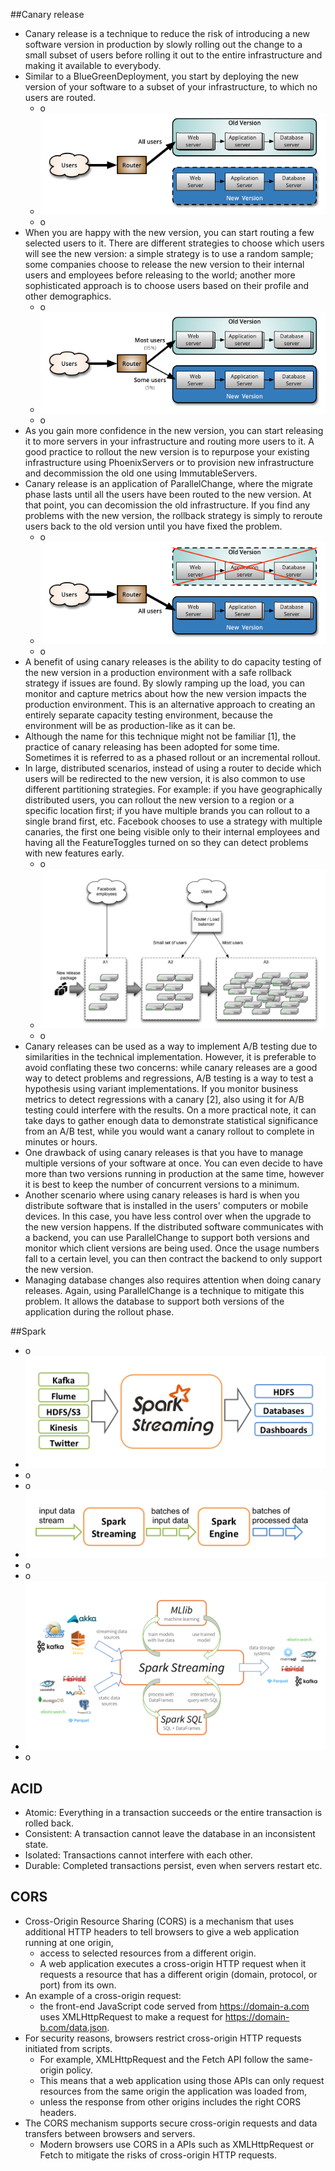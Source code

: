 ##Canary release
- Canary release is a technique to reduce the risk of introducing a new software version in production by slowly rolling out the change to a small subset of users before rolling it out to the entire infrastructure and making it available to everybody.
- Similar to a BlueGreenDeployment, you start by deploying the new version of your software to a subset of your infrastructure, to which no users are routed.
    - o
    - ![](../imgs/canary-release-1.png)
    - o 
- When you are happy with the new version, you can start routing a few selected users to it. There are different strategies to choose which users will see the new version: a simple strategy is to use a random sample; some companies choose to release the new version to their internal users and employees before releasing to the world; another more sophisticated approach is to choose users based on their profile and other demographics.
    - o
    - ![](../imgs/canary-release-2.png)
    - o     
- As you gain more confidence in the new version, you can start releasing it to more servers in your infrastructure and routing more users to it. A good practice to rollout the new version is to repurpose your existing infrastructure using PhoenixServers or to provision new infrastructure and decommission the old one using ImmutableServers.
- Canary release is an application of ParallelChange, where the migrate phase lasts until all the users have been routed to the new version. At that point, you can decomission the old infrastructure. If you find any problems with the new version, the rollback strategy is simply to reroute users back to the old version until you have fixed the problem.
    - o
    - ![](../imgs/canary-release-3.png)
    - o       
- A benefit of using canary releases is the ability to do capacity testing of the new version in a production environment with a safe rollback strategy if issues are found. By slowly ramping up the load, you can monitor and capture metrics about how the new version impacts the production environment. This is an alternative approach to creating an entirely separate capacity testing environment, because the environment will be as production-like as it can be.
- Although the name for this technique might not be familiar [1], the practice of canary releasing has been adopted for some time. Sometimes it is referred to as a phased rollout or an incremental rollout.
- In large, distributed scenarios, instead of using a router to decide which users will be redirected to the new version, it is also common to use different partitioning strategies. For example: if you have geographically distributed users, you can rollout the new version to a region or a specific location first; if you have multiple brands you can rollout to a single brand first, etc. Facebook chooses to use a strategy with multiple canaries, the first one being visible only to their internal employees and having all the FeatureToggles turned on so they can detect problems with new features early.
    - o
    - ![](../imgs/facebook-canary-strategy.jpg)
    - o          
- Canary releases can be used as a way to implement A/B testing due to similarities in the technical implementation. However, it is preferable to avoid conflating these two concerns: while canary releases are a good way to detect problems and regressions, A/B testing is a way to test a hypothesis using variant implementations. If you monitor business metrics to detect regressions with a canary [2], also using it for A/B testing could interfere with the results. On a more practical note, it can take days to gather enough data to demonstrate statistical significance from an A/B test, while you would want a canary rollout to complete in minutes or hours.
- One drawback of using canary releases is that you have to manage multiple versions of your software at once. You can even decide to have more than two versions running in production at the same time, however it is best to keep the number of concurrent versions to a minimum.
- Another scenario where using canary releases is hard is when you distribute software that is installed in the users' computers or mobile devices. In this case, you have less control over when the upgrade to the new version happens. If the distributed software communicates with a backend, you can use ParallelChange to support both versions and monitor which client versions are being used. Once the usage numbers fall to a certain level, you can then contract the backend to only support the new version.
- Managing database changes also requires attention when doing canary releases. Again, using ParallelChange is a technique to mitigate this problem. It allows the database to support both versions of the application during the rollout phase.    

##Spark 
- o
- ![](../imgs/streaming-arch.png)
- o
- o
- ![](../imgs/streaming-flow.png)
- o
- o
- ![](../imgs/Apache-Spark-Streaming-ecosystem-diagram.png)
- o

## ACID 
- Atomic: Everything in a transaction succeeds or the entire transaction is rolled back.
- Consistent: A transaction cannot leave the database in an inconsistent state.
- Isolated: Transactions cannot interfere with each other.
- Durable: Completed transactions persist, even when servers restart etc.

## CORS
- Cross-Origin Resource Sharing (CORS) is a mechanism that uses additional HTTP headers to tell browsers to give a web application running at one origin, 
    - access to selected resources from a different origin. 
    - A web application executes a cross-origin HTTP request when it requests a resource that has a different origin (domain, protocol, or port) from its own.
- An example of a cross-origin request: 
    - the front-end JavaScript code served from https://domain-a.com uses XMLHttpRequest to make a request for https://domain-b.com/data.json.
- For security reasons, browsers restrict cross-origin HTTP requests initiated from scripts. 
    - For example, XMLHttpRequest and the Fetch API follow the same-origin policy. 
    - This means that a web application using those APIs can only request resources from the same origin the application was loaded from, 
    - unless the response from other origins includes the right CORS headers.
- The CORS mechanism supports secure cross-origin requests and data transfers between browsers and servers. 
    - Modern browsers use CORS in a APIs such as XMLHttpRequest or Fetch to mitigate the risks of cross-origin HTTP requests.